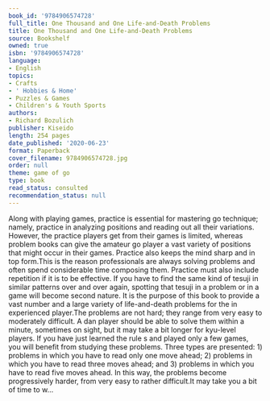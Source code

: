 ```yaml
---
book_id: '9784906574728'
full_title: One Thousand and One Life-and-Death Problems
title: One Thousand and One Life-and-Death Problems
source: Bookshelf
owned: true
isbn: '9784906574728'
language:
- English
topics:
- Crafts
- ' Hobbies & Home'
- Puzzles & Games
- Children's & Youth Sports
authors:
- Richard Bozulich
publisher: Kiseido
length: 254 pages
date_published: '2020-06-23'
format: Paperback
cover_filename: 9784906574728.jpg
order: null
theme: game of go
type: book
read_status: consulted
recommendation_status: null
---
```

Along with playing games, practice is essential for mastering go technique; namely, practice in analyzing positions and reading out all their variations. However, the practice players get from their games is limited, whereas problem books can give the amateur go player a vast variety of positions that might occur in their games. Practice also keeps the mind sharp and in top form.This is the reason professionals are always solving problems and often spend considerable time composing them. Practice must also include repetition if it is to be effective. If you have to find the same kind of tesuji in similar patterns over and over again, spotting that tesuji in a problem or in a game will become second nature. It is the purpose of this book to provide a vast number and a large variety of life-and-death problems for the in experienced player.The problems are not hard; they range from very easy to moderately difficult. A dan player should be able to solve them within a minute, sometimes on sight, but it may take a bit longer for kyu-level players. If you have just learned the rule s and played only a few games, you will benefit from studying these problems. Three types are presented: 1) problems in which you have to read only one move ahead; 2) problems in which you have to read three moves ahead; and 3) problems in which you have to read five moves ahead. In this way, the problems become progressively harder, from very easy to rather difficult.It may take you a bit of time to w...

